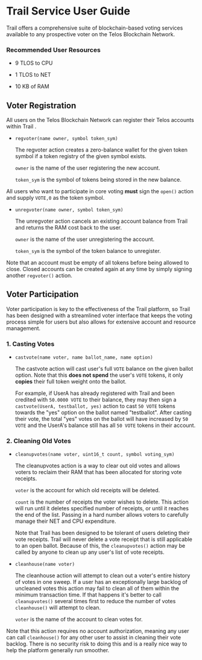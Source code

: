 # Trail Service User Guide

Trail offers a comprehensive suite of blockchain-based voting services available to any prospective voter on the Telos Blockchain Network.

### Recommended User Resources

* 9 TLOS to CPU

* 1 TLOS to NET

* 10 KB of RAM

## Voter Registration

All users on the Telos Blockchain Network can register their Telos accounts within Trail .

* `regvoter(name owner, symbol token_sym)`

    The regvoter action creates a zero-balance wallet for the given token symbol if a token registry of the given symbol exists.

    `owner` is the name of the user registering the new account.

    `token_sym` is the symbol of tokens being stored in the new balance.

All users who want to participate in core voting **must** sign the  `open()` action and supply `VOTE,0` as the token symbol.

* `unregvoter(name owner, symbol token_sym)`

    The unregvoter action cancels an existing account balance from Trail and returns the RAM cost back to the user.

    `owner` is the name of the user unregistering the account.

    `token_sym` is the symbol of the token balance to unregister.

Note that an account must be empty of all tokens before being allowed to close. Closed accounts can be created again at any time by simply signing another `regvoter()` action.

## Voter Participation

Voter participation is key to the effectiveness of the Trail platform, so Trail has been designed with a streamlined voter interface that keeps the voting process simple for users but also allows for extensive account and resource management.

### 1. Casting Votes

* `castvote(name voter, name ballot_name, name option)`

    The castvote action will cast user's full `VOTE` balance on the given ballot option. Note that this **does not spend** the user's `VOTE` tokens, it only **copies** their full token weight onto the ballot.

    For example, if UserA has already registered with Trail and been credited with `50.0000 VOTE` to their balance, they may then sign a `castvote(UserA, testballot, yes)` action to cast `50 VOTE` tokens towards the "yes" option on the ballot named "testballot". After casting their vote, the total "yes" votes on the ballot will have increased by `50 VOTE` and the UserA's balance still has all `50 VOTE` tokens in their account.

### 2. Cleaning Old Votes

* `cleanupvotes(name voter, uint16_t count, symbol voting_sym)`

    The cleanupvotes action is a way to clear out old votes and allows voters to reclaim their RAM that has been allocated for storing vote receipts.

    `voter` is the account for which old receipts will be deleted.

    `count` is the number of receipts the voter wishes to delete. This action will run until it deletes specified number of receipts, or until it reaches the end of the list. Passing in a hard number allows voters to carefully manage their NET and CPU expenditure.

    Note that Trail has been designed to be tolerant of users deleting their vote receipts. Trail will never delete a vote receipt that is still applicable to an open ballot. Because of this, the `cleanupvotes()` action may be called by anyone to clean up any user's list of vote receipts.

* `cleanhouse(name voter)`

    The cleanhouse action will attempt to clean out a voter's entire history of votes in one sweep. If a user has an exceptionally large backlog of uncleaned votes this action may fail to clean all of them within the minimum transaction time. If that happens it's better to call `cleanupvotes()` several times first to reduce the number of votes `cleanhouse()` will attempt to clean. 

    `voter` is the name of the account to clean votes for.

Note that this action requires no account authorization, meaning any user can call `cleanhouse()` for any other user to assist in cleaning their vote backlog. There is no security risk to doing this and is a really nice way to help the platform generally run smoother.
